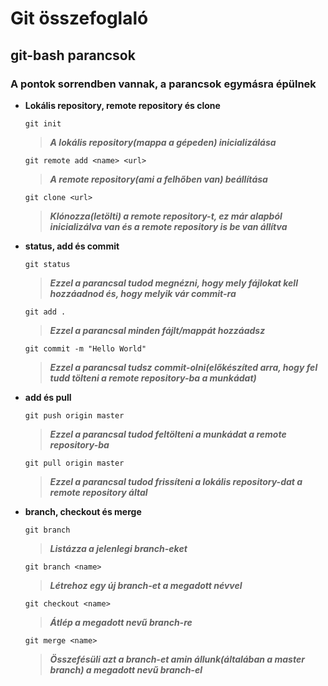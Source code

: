 # Git összefoglaló

## git-bash parancsok
### A pontok sorrendben vannak, a parancsok egymásra épülnek

- **Lokális repository, remote repository és clone**
    ```
    git init
    ```
    > ***A lokális repository(mappa a gépeden) inicializálása*** 
   
   
    ```
    git remote add <name> <url>
    ```
    > ***A remote repository(ami a felhőben van) beállítása***
    
    
    ```
    git clone <url>
    ```
    > ***Klónozza(letölti) a remote repository-t, ez már alapból inicializálva van és a remote repository is be van állítva***
    
- **status, add és commit**
    ```
    git status
    ```
    > ***Ezzel a parancsal tudod megnézni, hogy mely fájlokat kell hozzáadnod és, hogy melyik vár commit-ra***
    
    
    ```
    git add .
    ```
    > ***Ezzel a parancsal minden fájlt/mappát hozzáadsz***
    
    
    ```
    git commit -m "Hello World"
    ```
    > ***Ezzel a parancsal tudsz commit-olni(előkészíted arra, hogy fel tudd tölteni a remote repository-ba a munkádat)***
    
- **add és pull**    
    ```
    git push origin master
    ```
    > ***Ezzel a parancsal tudod feltölteni a munkádat a remote repository-ba***
    
    
    ```
    git pull origin master
    ```
    > ***Ezzel a parancsal tudod frissíteni a lokális repository-dat a remote repository által***
    
- **branch, checkout és merge**

    ```
    git branch
    ```
    > ***Listázza a jelenlegi branch-eket***
    
    
    ```
    git branch <name>
    ```
    > ***Létrehoz egy új branch-et a megadott névvel***
    
    
    ```
    git checkout <name>
    ```
    > ***Átlép a megadott nevű branch-re***
    
    
    ```
    git merge <name>
    ```
    > ***Összefésüli azt a branch-et amin állunk(általában a master branch) a megadott nevű branch-el***
